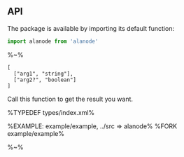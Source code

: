 ## API

The package is available by importing its default function:

```js
import alanode from 'alanode'
```

%~%

```## alanode
[
  ["arg1", "string"],
  ["arg2?", "boolean"]
]
```

Call this function to get the result you want.

%TYPEDEF types/index.xml%

%EXAMPLE: example/example, ../src => alanode%
%FORK example/example%

%~%
